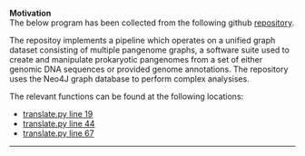 **Motivation** \
The below program has been collected from the following github [repository](https://github.com/jpjarnoux/PanGraph-DB).

The repositoy implements a pipeline which operates on a unified graph dataset consisting of multiple pangenome graphs, a software suite used to create and manipulate prokaryotic pangenomes from a set of either genomic DNA sequences or provided genome annotations.
The repository uses the Neo4J graph database to perform complex analysises. 

The relevant functions can be found at the following locations: 
- [translate.py line 19](https://github.com/jpjarnoux/PanGraph-DB/blob/main/script/python/translate.py)
- [translate.py line 44](https://github.com/jpjarnoux/PanGraph-DB/blob/main/script/python/translate.py)
- [translate.py line 67](https://github.com/jpjarnoux/PanGraph-DB/blob/main/script/python/translate.py)

****
